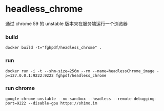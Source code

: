 # headless_chrome
通过 chrome 59 的 unstable 版本来在服务端运行一个浏览器


### build
`docker build -t="fghpdf/headless_chrome" .`


### run
`docker run -i -t --shm-size=256m --rm --name=headlessChrome_image -p=127.0.0.1:9222:9222 fghpdf/headless_chrome`

### run chrome
`google-chrome-unstable --no-sandbox --headless --remote-debugging-port=9222 --disable-gpu https://shimo.im`

